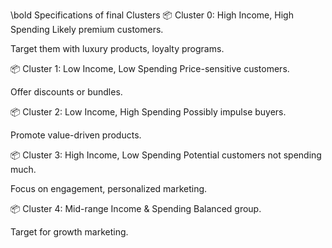 \bold Specifications of final Clusters
📦 Cluster 0: High Income, High Spending
Likely premium customers.

Target them with luxury products, loyalty programs.

📦 Cluster 1: Low Income, Low Spending
Price-sensitive customers.

Offer discounts or bundles.

📦 Cluster 2: Low Income, High Spending
Possibly impulse buyers.

Promote value-driven products.

📦 Cluster 3: High Income, Low Spending
Potential customers not spending much.

Focus on engagement, personalized marketing.

📦 Cluster 4: Mid-range Income & Spending
Balanced group.

Target for growth marketing.
